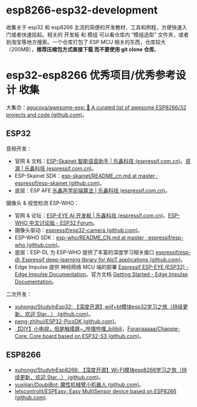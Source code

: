 # esp8266-esp32-development
收集关于 esp32 和 esp8266 主流的简便的开发教材、工具和例程，方便快速入门或者快速拾起。相关的 开发板 和 模组 可以看仓库内 “模组选型” 文件夹，或者到淘宝等地方搜索。一个仓库打包了 ESP MCU 相关的东西，仓库较大（200MB），**推荐压缩包方式直接下载 而不要使用 git clone 仓库**。

# esp32-esp8266 优秀项目/优秀参考设计 收集

大集合：[agucova/awesome-esp: 📶 A curated list of awesome ESP8266/32 projects and code (github.com)](https://github.com/agucova/awesome-esp)。

## ESP32

音频开发：

- 官网 & 文档：[ESP-Skainet 智能语音助手 | 乐鑫科技 (espressif.com.cn)](https://www.espressif.com.cn/zh-hans/solutions/audio-solutions/esp-skainet/overview)。[资源 | 乐鑫科技 (espressif.com.cn)](https://www.espressif.com.cn/zh-hans/solutions/audio-solutions/esp-skainet/resources)。
- ESP-Skainet SDK：[esp-skainet/README_cn.md at master · espressif/esp-skainet (github.com)](https://github.com/espressif/esp-skainet/blob/master/README_cn.md)。
- 底层：ESP AFE [乐鑫声学前端算法 | 乐鑫科技 (espressif.com.cn)](https://www.espressif.com.cn/zh-hans/solutions/audio-solutions/esp-afe)。

摄像头 & 视觉检测 ESP-WHO：

- 官网 & 论坛：[ESP-EYE AI 开发板 | 乐鑫科技 (espressif.com.cn)](https://www.espressif.com.cn/zh-hans/products/devkits/esp-eye/overview)。[ESP-WHO 中文讨论版 - ESP32 Forum](https://www.esp32.com/viewforum.php?f=31)。
- 摄像头驱动：[espressif/esp32-camera (github.com)](https://github.com/espressif/esp32-camera)。
- ESP-WHO SDK：[esp-who/README_CN.md at master · espressif/esp-who (github.com)](https://github.com/espressif/esp-who/blob/master/README_CN.md)。
- 底层：ESP-DL 为 ESP-WHO 提供了丰富的深度学习相关接口 [espressif/esp-dl: Espressif deep-learning library for AIoT applications (github.com)](https://github.com/espressif/esp-dl)。
- Edge Impulse 提供 神经网络 MCU 端的部署 [Espressif ESP-EYE (ESP32) - Edge Impulse Documentation](https://docs.edgeimpulse.com/docs/development-platforms/officially-supported-mcu-targets/espressif-esp32)。官方文档 [Getting Started - Edge Impulse Documentation](https://docs.edgeimpulse.com/docs/)。

二次开发：

- [xuhongv/StudyInEsp32: 【深度开源】wiif+bt模块esp32学习之旅（持续更新，欢迎 Star...） (github.com)](https://github.com/xuhongv/StudyInEsp32)。
- [peng-zhihui/ESP32-PicoDK (github.com)](https://github.com/peng-zhihui/ESP32-PicoDK)。
- [【DIY】小电视，但是触摸屏~_哔哩哔哩_bilibili](https://www.bilibili.com/video/BV1dS4y1p7am/)，[Forairaaaaa/Chappie-Core: Core board based on ESP32-S3 (github.com)](https://github.com/Forairaaaaa/Chappie-Core)。

## ESP8266

- [xuhongv/StudyInEsp8266: 【深度开源】Wi-FI模块esp8266学习之旅（持续更新，欢迎 Star...） (github.com)](https://github.com/xuhongv/StudyInEsp8266)。
- [yuxijian/DoubiBot: 魔性机械臂小机器人 (github.com)](https://github.com/yuxijian/DoubiBot)。
- [letscontrolit/ESPEasy: Easy MultiSensor device based on ESP8266 (github.com)](https://github.com/letscontrolit/ESPEasy).
